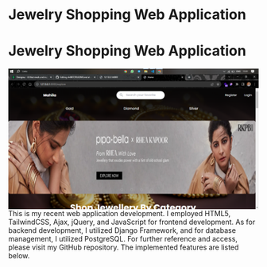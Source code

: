 # Jewelry Shopping Web Application
<h1> Jewelry Shopping Web Application</h1>
<img align="left" src="./readme/landing.png">
<p>This is my recent web application development. I employed HTML5, TailwindCSS, Ajax, jQuery, and JavaScript for frontend development. As for backend development, I utilized Django Framework, and for database management, I utilized PostgreSQL. For further reference and access, please visit my GitHub repository. The implemented features are listed below.</p>
